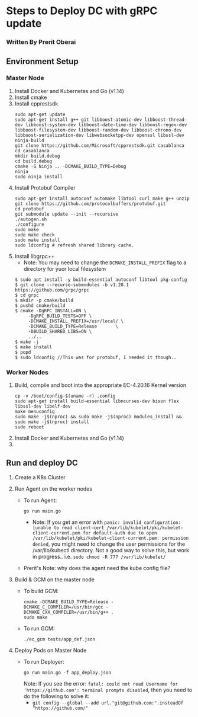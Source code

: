 # Steps to Deploy DC with gRPC update

### Written By Prerit Oberai

## Environment Setup

### Master Node
1. Install Docker and Kubernetes and Go (v1.14)
2. Install cmake
3. Install cpprestsdk
    ```
    sudo apt-get update
    sudo apt-get install g++ git libboost-atomic-dev libboost-thread-dev libboost-system-dev libboost-date-time-dev libboost-regex-dev libboost-filesystem-dev libboost-random-dev libboost-chrono-dev libboost-serialization-dev libwebsocketpp-dev openssl libssl-dev ninja-build
    git clone https://github.com/Microsoft/cpprestsdk.git casablanca
    cd casablanca
    mkdir build.debug
    cd build.debug
    cmake -G Ninja .. -DCMAKE_BUILD_TYPE=Debug
    ninja
    sudo ninja install
    ```
4. Install Protobuf Compiler
    ```
    sudo apt-get install autoconf automake libtool curl make g++ unzip
    git clone https://github.com/protocolbuffers/protobuf.git
    cd protobuf
    git submodule update --init --recursive
    ./autogen.sh
    ./configure
    sudo make
    sudo make check
    sudo make install
    sudo ldconfig # refresh shared library cache.
    ```
5. Install libgrpc++
    - Note: You may need to change the `DCMAKE_INSTALL_PREFIX` flag to a directory for yuor local filesystem
    ```
    $ sudo apt install -y build-essential autoconf libtool pkg-config
    $ git clone --recurse-submodules -b v1.28.1 https://github.com/grpc/grpc
    $ cd grpc
    $ mkdir -p cmake/build
    $ pushd cmake/build
    $ cmake -DgRPC_INSTALL=ON \
         -DgRPC_BUILD_TESTS=OFF \
         -DCMAKE_INSTALL_PREFIX=/usr/local/ \
         -DCMAKE_BUILD_TYPE=Release       \
         -DBUILD_SHARED_LIBS=ON \
         ../..
    $ make -j
    $ make install
    $ popd
    $ sudo ldconfig //This was for protobuf, I needed it though..
    ```

### Worker Nodes
1. Build, compile and boot into the appropriate EC-4.20.16 Kernel version
    ```
    cp -v /boot/config-$(uname -r) .config
    sudo apt-get install build-essential libncurses-dev bison flex libssl-dev libelf-dev
    make menuconfig
    sudo make -j$(nproc) && sudo make -j$(nproc) modules_install && sudo make -j$(nproc) install
    sudo reboot
    ```
2. Install Docker and Kubernetes and Go (v1.14)
3. 

## Run and deploy DC
1. Create a K8s Cluster
2. Run Agent on the worker nodes
    - To run Agent:
        ```
        go run main.go
        ```
        - Note: If you get an error with `panic: invalid configuration: [unable to read client-cert /var/lib/kubelet/pki/kubelet-client-current.pem for default-auth due to open /var/lib/kubelet/pki/kubelet-client-current.pem: permission denied`, you might need to change the user permissions for the /var/lib/kubectl directory. Not a good way to solve this, but work in progress.. i.e. `sudo chmod -R 777 /var/lib/kubelet/`

    - Prerit's Note: why does the agent need the kube config file? 

3. Build & GCM on the master node
    - To build GCM:
        ```
        cmake -DCMAKE_BUILD_TYPE=Release -DCMAKE_C_COMPILER=/usr/bin/gcc -DCMAKE_CXX_COMPILER=/usr/bin/g++ .
        sudo make
        ```
    - To run GCM:
        ```
        ./ec_gcm tests/app_def.json
        ```

4. Deploy Pods on Master Node
    - To run Deployer: 
        ```
        go run main.go -f app_deploy.json
        ```
        Note: If you see the error: `fatal: could not read Username for 'https://github.com': terminal prompts disabled`, then you need to do the following to solve it:
        - `git config --global --add url."git@github.com:".insteadOf "https://github.com/"`

        
<!--Run Deployer on the master node
    - Create a namespace that the application will be deployed to - this should match up with the namespace string in your app_def.json file
        - to create namespace, use: `kubectl create ns <namespace>`
    - Update app_def.json to point to the correct path for the application and the GCM/Agent IPs 
    - To run Deployer: 
        ```
        go run main.go -f app_deploy.json
        ```
        Note: If you see the error: `fatal: could not read Username for 'https://github.com': terminal prompts disabled`, then you need to do the following to solve it:
        - `git config --global --add url."git@github.com:".insteadOf "https://github.com/"`
    - To clean up all pods in a namespace, delete the namespace via: `kubectl delete ns <namespace>`
-->
<!-- ## Setup Steps:
1. Install Docker and Kubernetes and Go
2. Instantiate a K8s cluster
3. Install python3-pip, asyncio, and aiohttp
4. Install k8s client go libraries:
    ```
        go get k8s.io/api
        go get k8s.io/apimachinery
        go get k8s.io/client-go
    ``` -->